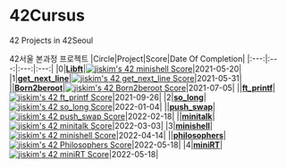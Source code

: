 # 42Cursus
42 Projects in 42Seoul

42서울 본과정 프로젝트
|Circle|Project|Score|Date Of Completion|
|:---:|:---:|:---:|:---:|
|0|**[Libft](https://github.com/jis-kim/42Cursus/tree/master/libft)**|[![jiskim's 42 minishell Score](https://badge42.vercel.app/api/v2/cl1nab7n9000609jvhalrzajr/project/2521473)](https://github.com/JaeSeoKim/badge42)|2021-05-20|
|1|**[get_next_line](https://github.com/jis-kim/42Cursus/tree/master/get_next_line)**|[![jiskim's 42 get_next_line Score](https://badge42.vercel.app/api/v2/cl1nab7n9000609jvhalrzajr/project/2177382)](https://github.com/JaeSeoKim/badge42)|2021-05-31|
||**[Born2beroot](https://evening-cushion-319.notion.site/Born2beRoot-adf4fb7a50044494a72eaaa0b073fc2d)**|[![jiskim's 42 Born2beroot Score](https://badge42.vercel.app/api/v2/cl1nab7n9000609jvhalrzajr/project/2183064)](https://github.com/JaeSeoKim/badge42)|2021-07-05|
||**[ft_printf](https://github.com/jis-kim/42Cursus/tree/master/ft_printf)**|[![jiskim's 42 ft_printf Score](https://badge42.vercel.app/api/v2/cl1nab7n9000609jvhalrzajr/project/2177383)](https://github.com/JaeSeoKim/badge42)|2021-09-26|
|2|**[so_long](https://github.com/jis-kim/42Cursus/tree/master/so_long)**|[![jiskim's 42 so_long Score](https://badge42.vercel.app/api/v2/cl1nab7n9000609jvhalrzajr/project/2355836)](https://github.com/JaeSeoKim/badge42)|2022-01-04|
||**[push_swap](https://github.com/jis-kim/push_swap)**|[![jiskim's 42 push_swap Score](https://badge42.vercel.app/api/v2/cl1nab7n9000609jvhalrzajr/project/2453081)](https://github.com/JaeSeoKim/badge42)|2022-02-18|
||**[minitalk](https://github.com/jis-kim/minitalk)**|[![jiskim's 42 minitalk Score](https://badge42.vercel.app/api/v2/cl1nab7n9000609jvhalrzajr/project/2500671)](https://github.com/JaeSeoKim/badge42)|2022-03-03|
|3|**[minishell](https://github.com/strawberryShell/minishell)**|[![jiskim's 42 minishell Score](https://badge42.vercel.app/api/v2/cl1nab7n9000609jvhalrzajr/project/2521473)](https://github.com/JaeSeoKim/badge42)|2022-04-14|
||**[philosophers](https://github.com/jis-kim/philosophers)**|[![jiskim's 42 Philosophers Score](https://badge42.vercel.app/api/v2/cl1nab7n9000609jvhalrzajr/project/2505997)](https://github.com/JaeSeoKim/badge42)|2022-05-18|
|4|**[miniRT](https://github.com/strawberryShell/miniRT)**|[![jiskim's 42 miniRT Score](https://badge42.vercel.app/api/v2/cl1nab7n9000609jvhalrzajr/project/2594735)](https://github.com/JaeSeoKim/badge42)|2022-05-18|
